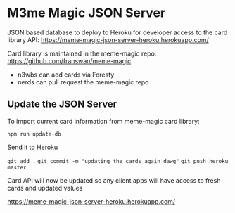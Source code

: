# M3me Magic JSON Server

JSON based database to deploy to Heroku for developer access to the card library API: https://meme-magic-json-server-heroku.herokuapp.com/

Card library is maintained in the meme-magic repo: https://github.com/franswan/meme-magic
- n3wbs can add cards via Foresty
- nerds can pull request the meme-magic repo


## Update the JSON Server

To import current card information from meme-magic card library:

`npm run update-db`

Send it to Heroku

`git add .`
`git commit -m "updating the cards again dawg"`
`git push heroku master`

Card API will now be updated so any client apps will have access to fresh cards and updated values

https://meme-magic-json-server-heroku.herokuapp.com/
